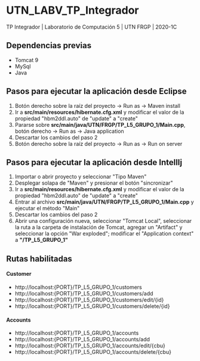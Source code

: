# UTN_LABV_TP_Integrador
TP Integrador | Laboratorio de Computación 5 | UTN FRGP | 2020-1C

## Dependencias previas
- Tomcat 9
- MySql
- Java

## Pasos para ejecutar la aplicación desde Eclipse
1) Botón derecho sobre la raíz del proyecto -> Run as -> Maven install
2) Ir a **src/main/resources/hibernate.cfg.xml** y modificar el valor de la propiedad "hbm2ddl.auto" de "update" a "create"
3) Pararse sobre **src/main/java/UTN/FRGP/TP_L5_GRUPO_1/Main.cpp**, botón derecho -> Run as -> Java application
4) Descartar los cambios del paso 2
5) Botón derecho sobre la raíz del proyecto -> Run as -> Run on server

## Pasos para ejecutar la aplicación desde IntellIj
1) Importar o abrir proyecto y seleccionar "Tipo Maven"
2) Desplegar solapa de "Maven" y presionar el botón "sincronizar"
2) Ir a **src/main/resources/hibernate.cfg.xml** y modificar el valor de la propiedad "hbm2ddl.auto" de "update" a "create"
3) Entrar al archivo **src/main/java/UTN/FRGP/TP_L5_GRUPO_1/Main.cpp** y ejecutar el método "Main"
4) Descartar los cambios del paso 2
5) Abrir una configuración nueva, seleccionar "Tomcat Local", seleccionar la ruta a la carpeta de instalación de Tomcat, agregar un "Artifact" y seleccionar la opción "War exploded"; modificar el "Application context" a **"/TP_L5_GRUPO_1"**

## Rutas habilitadas
#### Customer
- http://localhost:{PORT}/TP_L5_GRUPO_1/customers
- http://localhost:{PORT}/TP_L5_GRUPO_1/customers/add
- http://localhost:{PORT}/TP_L5_GRUPO_1/customers/edit/{id}
- http://localhost:{PORT}/TP_L5_GRUPO_1/customers/delete/{id}
#### Accounts
- http://localhost:{PORT}/TP_L5_GRUPO_1/accounts
- http://localhost:{PORT}/TP_L5_GRUPO_1/accounts/add
- http://localhost:{PORT}/TP_L5_GRUPO_1/accounts/edit/{cbu}
- http://localhost:{PORT}/TP_L5_GRUPO_1/accounts/delete/{cbu}
